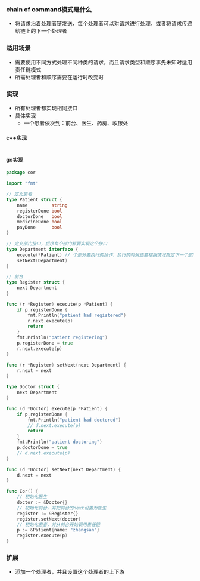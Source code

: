 ### chain of command模式是什么
- 将请求沿着处理者链发送，每个处理者可以对请求进行处理，或者将请求传递给链上的下一个处理者
### 适用场景
- 需要使用不同方式处理不同种类的请求，而且请求类型和顺序事先未知时适用责任链模式
- 所需处理者和顺序需要在运行时改变时
### 实现
- 所有处理者都实现相同接口
- 具体实现
	- 一个患者依次到：前台、医生、药房、收银处
#### c++实现
```c++

```
#### go实现
```go
package cor

import "fmt"

// 定义患者
type Patient struct {
	name         string
	registerDone bool
	doctorDone   bool
	medicineDone bool
	payDone      bool
}

// 定义部门接口，后序每个部门都要实现这个接口
type Department interface {
	execute(*Patient) // 个部分要执行的操作，执行的时候还要根据情况指定下一个部门
	setNext(Department)
}

// 前台
type Register struct {
	next Department
}

func (r *Register) execute(p *Patient) {
	if p.registerDone {
		fmt.Println("patient had registered")
		r.next.execute(p)
		return
	}
	fmt.Println("patient registering")
	p.registerDone = true
	r.next.execute(p)
}

func (r *Register) setNext(next Department) {
	r.next = next
}

type Doctor struct {
	next Department
}

func (d *Doctor) execute(p *Patient) {
	if p.registerDone {
		fmt.Println("patient had doctored")
		// d.next.execute(p)
		return
	}
	fmt.Println("patient doctoring")
	p.doctorDone = true
	// d.next.execute(p)
}

func (d *Doctor) setNext(next Department) {
	d.next = next
}

func Cor() {
	// 初始化医生
	doctor := &Doctor{}
	// 初始化前台，并把前台的next设置为医生
	register := &Register{}
	register.setNext(doctor)
	// 初始化患者，并从前台开始调用责任链
	p := &Patient{name: "zhangsan"}
	register.execute(p)
}

```
### 扩展
- 添加一个处理者，并且设置这个处理者的上下游